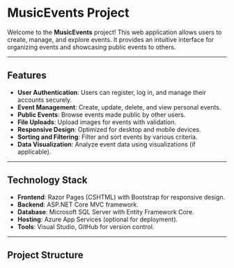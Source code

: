 # MusicEvents Project

Welcome to the **MusicEvents** project! This web application allows users to create, manage, and explore events. It provides an intuitive interface for organizing events and showcasing public events to others.

---

## Features

- **User Authentication**: Users can register, log in, and manage their accounts securely.
- **Event Management**: Create, update, delete, and view personal events.
- **Public Events**: Browse events made public by other users.
- **File Uploads**: Upload images for events with validation.
- **Responsive Design**: Optimized for desktop and mobile devices.
- **Sorting and Filtering**: Filter and sort events by various criteria.
- **Data Visualization**: Analyze event data using visualizations (if applicable).

---

## Technology Stack

- **Frontend**: Razor Pages (CSHTML) with Bootstrap for responsive design.
- **Backend**: ASP.NET Core MVC framework.
- **Database**: Microsoft SQL Server with Entity Framework Core.
- **Hosting**: Azure App Services (optional for deployment).
- **Tools**: Visual Studio, GitHub for version control.

---

## Project Structure


